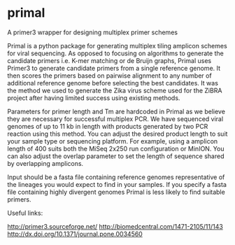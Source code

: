 # primal
A primer3 wrapper for designing multiplex primer schemes

Primal is a python package for generating multiplex tiling amplicon schemes for viral sequencing. As opposed to focusing on algorithms to generate the candidate primers i.e. K-mer matching or de Bruijn graphs, Primal uses Primer3 to generate candidate primers from a single reference genome. It then scores the primers based on pairwise alignment to any number of additional reference genome before selecting the best candidates.  It was the method we used to generate the Zika virus scheme used for the ZiBRA project after having limited success using existing methods.

Parameters for primer length and Tm are hardcoded in Primal as we believe they are necessary for successful multiplex PCR. We have sequenced viral genomes of up to 11 kb in length with products generated by two PCR reaction using this method. You can adjust the desired product length to suit your sample type or sequencing platform. For example, using a amplicon length of 400 suits both the MiSeq 2x250 run configuration or MinION. You can also adjust the overlap parameter to set the length of sequence shared by overlapping amplicons.

Input should be a fasta file containing reference genomes representative of the lineages you would expect to find in your samples. If you specify a fasta file containing highly divergent genomes Primal is less likely to find suitable primers.

Useful links:

http://primer3.sourceforge.net/
http://biomedcentral.com/1471-2105/11/143
http://dx.doi.org/10.1371/journal.pone.0034560

